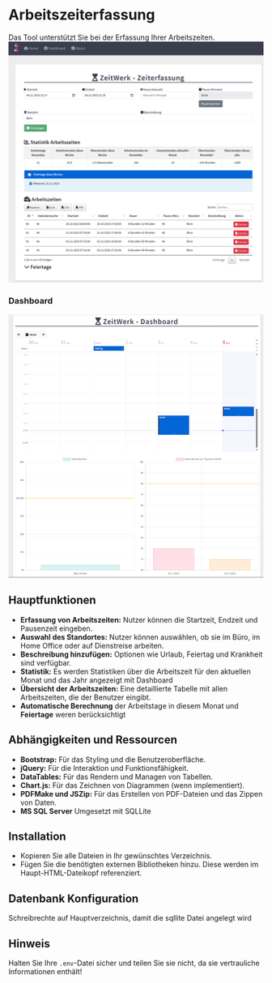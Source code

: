 # Arbeitszeiterfassung

Das Tool unterstützt Sie bei der Erfassung Ihrer Arbeitszeiten. 
![Main Screen](/assets/mainPage_Screenshot.png)

### Dashboard
![Main Screen](/assets/Dashboard_Screenshot.png)

## Hauptfunktionen

- **Erfassung von Arbeitszeiten:** Nutzer können die Startzeit, Endzeit und Pausenzeit eingeben.
- **Auswahl des Standortes:** Nutzer können auswählen, ob sie im Büro, im Home Office oder auf Dienstreise arbeiten.
- **Beschreibung hinzufügen:** Optionen wie Urlaub, Feiertag und Krankheit sind verfügbar.
- **Statistik:** Es werden Statistiken über die Arbeitszeit für den aktuellen Monat und das Jahr angezeigt mit Dashboard
- **Übersicht der Arbeitszeiten:** Eine detaillierte Tabelle mit allen Arbeitszeiten, die der Benutzer eingibt.
- **Automatische Berechnung** der Arbeitstage in diesem Monat und **Feiertage** weren berücksichtigt

## Abhängigkeiten und Ressourcen

- **Bootstrap:** Für das Styling und die Benutzeroberfläche.
- **jQuery:** Für die Interaktion und Funktionsfähigkeit.
- **DataTables:** Für das Rendern und Managen von Tabellen.
- **Chart.js:** Für das Zeichnen von Diagrammen (wenn implementiert).
- **PDFMake und JSZip:** Für das Erstellen von PDF-Dateien und das Zippen von Daten.
- **MS SQL Server** Umgesetzt mit SQLLite

## Installation

- Kopieren Sie alle Dateien in Ihr gewünschtes Verzeichnis.
- Fügen Sie die benötigten externen Bibliotheken hinzu. Diese werden im Haupt-HTML-Dateikopf referenziert.


## Datenbank Konfiguration

Schreibrechte auf Hauptverzeichnis, damit die sqllite Datei angelegt wird

## Hinweis

Halten Sie Ihre `.env`-Datei sicher und teilen Sie sie nicht, da sie vertrauliche Informationen enthält!

